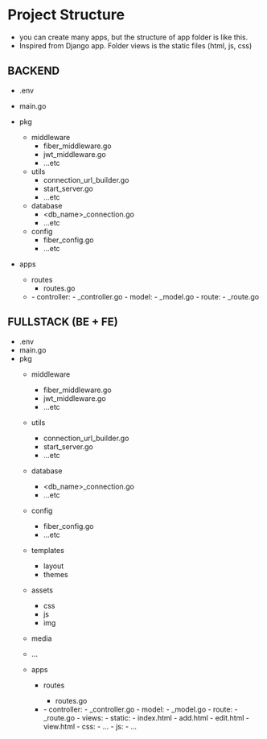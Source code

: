 # Project Structure 
- you can create many apps, but the structure of app folder is like this.   
- Inspired from Django app. Folder views is the static files (html, js, css)

## BACKEND

- .env
- main.go
- pkg
  - middleware
    - fiber_middleware.go
    - jwt_middleware.go
    - ...etc
  - utils
    - connection_url_builder.go
    - start_server.go
    - ...etc
  - database
    - <db_name>_connection.go
    - ...etc
  - config
    - fiber_config.go
    - ...etc

- apps
  - routes
    - routes.go
  - <app-name>  
    - controller:
      - <app-name>_controller.go
    - model:
      - <app-name>_model.go
    - route:
      - <app-name>_route.go   

## FULLSTACK (BE + FE)

- .env
- main.go
- pkg
  - middleware
    - fiber_middleware.go
    - jwt_middleware.go
    - ...etc
  - utils
    - connection_url_builder.go
    - start_server.go
    - ...etc
  - database
    - <db_name>_connection.go
    - ...etc
  - config
    - fiber_config.go
    - ...etc

  - templates
    - layout   
    - themes  
  - assets
    - css
    - js
    - img
  - media
   - ...

  - apps
    - routes
      - routes.go

    - <app-name>  
      - controller:
        - <app-name>_controller.go
      - model:
        - <app-name>_model.go
      - route:
        - <app-name>_route.go   
      <!-- optional -->
      - views:
        - static:
          - index.html
          - add.html
          - edit.html
          - view.html
        - css:
          - ...
        - js:
          - ...


